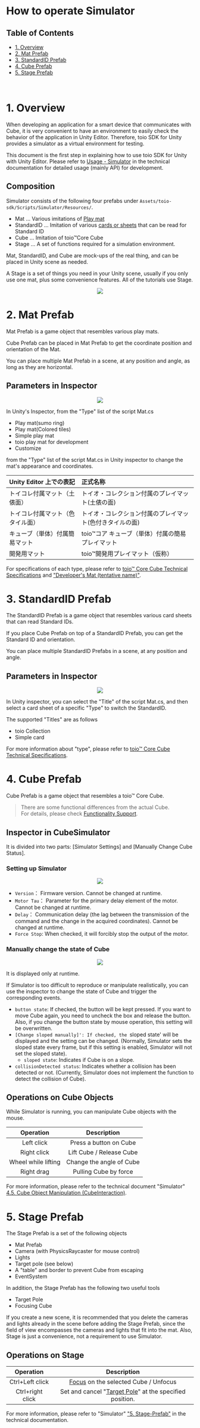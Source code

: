 # How to operate Simulator

## Table of Contents

- [1. Overview](development_simulator.md#1-overview)
- [2. Mat Prefab](development_simulator.md#2-mat-prefab)
- [3. StandardID Prefab](development_simulator.md#3-standardid-prefab)
- [4. Cube Prefab](development_simulator.md#4-cube-prefab)
- [5. Stage Prefab](development_simulator.md#5-stage-prefab)

<br>

# 1. Overview

When developing an application for a smart device that communicates with Cube, it is very convenient to have an environment to easily check the behavior of the application in Unity Editor.
Therefore, toio SDK for Unity provides a simulator as a virtual environment for testing.

This document is the first step in explaining how to use toio SDK for Unity with Unity Editor.
Please refer to [Usage - Simulator](usage_simulator.md) in the technical documentation for detailed usage (mainly API) for development.

## Composition

Simulator consists of the following four prefabs under `Assets/toio-sdk/Scripts/Simulator/Resources/`.

- Mat … Various imitations of [Play mat](https://toio.github.io/toio-spec/docs/info_position_id)
- StandardID … Imitation of various [cards or sheets](https://toio.github.io/toio-spec/docs/info_standard_id) that can be read for Standard ID
- Cube … Imitation of toio™Core Cube
- Stage … A set of functions required for a simulation environment.

Mat, StandardID, and Cube are mock-ups of the real thing, and can be placed in Unity scene as needed.

A Stage is a set of things you need in your Unity scene, usually if you only use one mat, plus some convenience features.
All of the tutorials use Stage.

<div align="center"><img src="res/tutorial/RealAndSimCube.png"></div>


# 2. Mat Prefab

Mat Prefab is a game object that resembles various play mats.

Cube Prefab can be placed in Mat Prefab to get the coordinate position and orientation of the Mat.

You can place multiple Mat Prefab in a scene, at any position and angle, as long as they are horizontal.

## Parameters in Inspector

<div align="center"><img src="res/usage_simulator/mat.png"></div>

In Unity's Inspector, from the "Type" list of the script Mat.cs

- Play mat(sumo ring)
- Play mat(Colored tiles)
- Simple play mat
- toio play mat for development
- Customize

from the "Type" list of the script Mat.cs in Unity inspector to change the mat's appearance and coordinates.

| Unity Editor 上での表記 | 正式名称 |
| :-- | :-- |
| トイコレ付属マット（土俵面） | トイオ・コレクション付属のプレイマット(土俵の面) |
| トイコレ付属マット（色タイル面） | トイオ・コレクション付属のプレイマット(色付きタイルの面) | 
| キューブ（単体）付属簡易マット | toio™コア キューブ（単体）付属の簡易プレイマット |
| 開発用マット | toio™開発用プレイマット（仮称） |

For specifications of each type, please refer to [toio™ Core Cube Technical Specifications](https://toio.github.io/toio-spec/docs/info_position_id)  and ["Developer's Mat (tentative name)"](https://toio.io/blog/detail/20200423-1.html).


# 3. StandardID Prefab

The StandardID Prefab is a game object that resembles various card sheets that can read Standard IDs.

If you place Cube Prefab on top of a StandardID Prefab, you can get the Standard ID and orientation.

You can place multiple StandardID Prefabs in a scene, at any position and angle.

## Parameters in Inspector

<div align="center"><img src="res/usage_simulator/standardid.png"></div>

In Unity inspector, you can select the "Title" of the script Mat.cs, and then select a card sheet of a specific "Type" to switch the StandardID.

The supported "Titles" are as follows

- toio Collection
- Simple card

For more information about "type", please refer to [toio™ Core Cube Technical Specifications](https://toio.github.io/toio-spec/docs/info_standard_id).


# 4. Cube Prefab

Cube Prefab is a game object that resembles a toio™ Core Cube.

> There are some functional differences from the actual Cube.<br>
> For details, please check [Functionality Support](usage_cube.md#realsim-function-table).

## Inspector in CubeSimulator

It is divided into two parts: [Simulator Settings] and [Manually Change Cube Status].

### Setting up Simulator

<div align="center"><img src="res/usage_simulator/cube_setting.png"></div>

- `Version`： Firmware version. Cannot be changed at runtime.
- `Motor Tau`： Parameter for the primary delay element of the motor. Cannot be changed at runtime.
- `Delay`： Communication delay (the lag between the transmission of the command and the change in the acquired coordinates). Cannot be changed at runtime.
- `Force Stop`: When checked, it will forcibly stop the output of the motor.

### Manually change the state of Cube

<div align="center"><img src="res/usage_simulator/cube_states.png"></div>

It is displayed only at runtime.

If Simulator is too difficult to reproduce or manipulate realistically, you can use the inspector to change the state of Cube and trigger the corresponding events.

- `button state`: If checked, the button will be kept pressed. If you want to move Cube again, you need to uncheck the box and release the button. Also, if you change the button state by mouse operation, this setting will be overwritten.
- `[Change sloped manually]': If checked, the `sloped state' will be displayed and the setting can be changed.
(Normally, Simulator sets the sloped state every frame, but if this setting is enabled, Simulator will not set the sloped state).
  - `sloped state`: Indicates if Cube is on a slope.
- `collisionDetected status`: Indicates whether a collision has been detected or not. (Currently, Simulator does not implement the function to detect the collision of Cube).

## Operations on Cube Objects

While Simulator is running, you can manipulate Cube objects with the mouse.

| Operation | Description |
| :--: | :--: |
| Left click | Press a button on Cube |
| Right click | Lift Cube / Release Cube |
| Wheel while lifting | Change the angle of Cube  |
| Right drag | Pulling Cube by force  |

For more information, please refer to the technical document "Simulator" [4.5. Cube Object Manipulation (CubeInteraction)](usage_simulator.md#45-manipulating-cube-objects-cubeinteraction).


# 5. Stage Prefab

The Stage Prefab is a set of the following objects
- Mat Prefab
- Camera (with PhysicsRaycaster for mouse control)
- Lights
- Target pole (see below)
- A "table" and border to prevent Cube from escaping
- EventSystem

In addition, the Stage Prefab has the following two useful tools
- Target Pole
- Focusing Cube

If you create a new scene, it is recommended that you delete the cameras and lights already in the scene before adding the Stage Prefab, since the field of view encompasses the cameras and lights that fit into the mat. Also, Stage is just a convenience, not a requirement to use Simulator.

## Operations on Stage

| Operation | Description |
| :--: | :--: |
| Ctrl+Left click | [Focus](usage_simulator.md#52-focus-on-cube) on the selected Cube / Unfocus |
| Ctrl+right click | Set and cancel "[Target Pole](usage_simulator.md#51-target-pole)" at the specified position. |

For more information, please refer to "Simulator" ["5. Stage-Prefab"](usage_simulator.md#5-stage-prefab) in the technical documentation.
